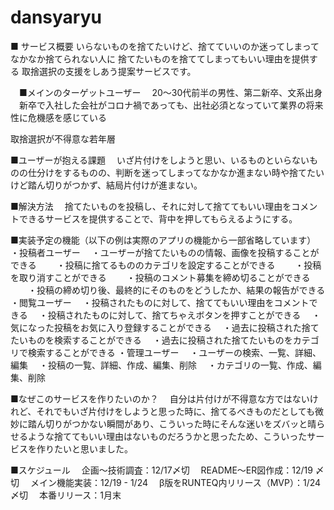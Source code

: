 # dansyaryu

■ サービス概要
いらないものを捨てたいけど、捨てていいのか迷ってしまってなかなか捨てられない人に
捨てたいものを捨ててしまってもいい理由を提供する
取捨選択の支援をしあう提案サービスです。

　■メインのターゲットユーザー
　20〜30代前半の男性、第二新卒、文系出身
　新卒で入社した会社がコロナ禍であっても、出社必須となっていて業界の将来性に危機感を感じている

取捨選択が不得意な若年層


■ユーザーが抱える課題
　いざ片付けをしようと思い、いるものといらないものの仕分けをするものの、判断を迷ってしまってなかなか進まない時や捨てたいけど踏ん切りがつかず、結局片付けが進まない。


■解決方法
　捨てたいものを投稿し、それに対して捨ててもいい理由をコメントできるサービスを提供することで、背中を押してもらえるようにする。

■実装予定の機能（以下の例は実際のアプリの機能から一部省略しています）
・投稿者ユーザー
　・ユーザーが捨てたいものの情報、画像を投稿することができる
　　・投稿に捨てるもののカテゴリを設定することができる
　　・投稿を取り消すことができる
　　・投稿のコメント募集を締め切ることができる
　　・投稿の締め切り後、最終的にそのものをどうしたか、結果の報告ができる
・閲覧ユーザー
　・投稿されたものに対して、捨ててもいい理由をコメントできる
　・投稿されたものに対して、捨てちゃえボタンを押すことができる
　・気になった投稿をお気に入り登録することができる
　・過去に投稿された捨てたいものを検索することができる
　・過去に投稿された捨てたいものをカテゴリで検索することができる
・管理ユーザー
　・ユーザーの検索、一覧、詳細、編集
　・投稿の一覧、詳細、作成、編集、削除
　・カテゴリの一覧、作成、編集、削除

■なぜこのサービスを作りたいのか？
　自分は片付けが不得意な方ではないけれど、それでもいざ片付けをしようと思った時に、捨てるべきものだとしても微妙に踏ん切りがつかない瞬間があり、こういった時にそんな迷いをズバッと晴らせるような捨ててもいい理由はないものだろうかと思ったため、こういったサービスを作りたいと思いました。

■スケジュール
　企画〜技術調査：12/17〆切
　README〜ER図作成：12/19 〆切
　メイン機能実装：12/19 - 1/24
　β版をRUNTEQ内リリース（MVP）：1/24〆切
　本番リリース：1月末
